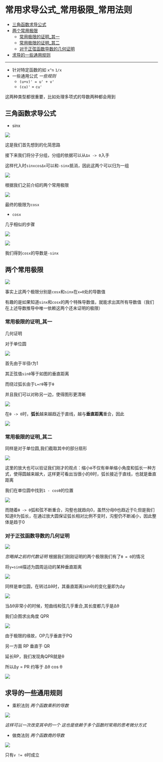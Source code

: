# 常用求导公式_常用极限_常用法则
 
* [三角函数求导公式](#三角函数求导公式)
* [两个常用极限](#两个常用极限)
  * [常用极限的证明_其一](#常用极限的证明_其一)
  * [常用极限的证明_其二](#常用极限的证明_其二)
  * [对于正弦函数导数的几何证明](#对于正弦函数导数的几何证明)
* [求导的一些通用规则](#求导的一些通用规则)
 
---

* 针对特定函数的如 `x^n` `1/x`
* 一些通用公式 *一些规则* 
    * `(u+v)' = u' + v'`
    * `(cu)'` = `cu'`

这两种类型都很重要，比如处理多项式的导数两种都会用到


## 三角函数求导公式

* sinx

![](img/73e48c15.png)

这是我们首先想到的化简思路

接下来我们将分子分组，分组的依据可以从`Δx -> 0`入手

这样代入时`sinxcosΔx`可以和`-sinx`抵消，因此这两个可以归为一组

![](img/82686ca8.png)

根据我们之前介绍的两个常用极限

![](img/189c0cd4.png)

最终的极限为`cosx`

* `cosx`

几乎相似的步骤

![](img/b0b46597.png)

![](img/47503c15.png)

我们得到`cosx`的导数是`-sinx`

## 两个常用极限

![](img/5cf795ab.png) 

事实上这两个极限分别是`cosx`和`sinx`在`x=0`处的导数值

有趣的是如果知道`sinx`和`cosx`的两个特殊导数值，就能求出其所有导数值（我们在上述导数推导中唯一依赖这两个还未证明的极限）

### 常用极限的证明_其一

几何证明

对于单位圆

![](img/13b81d8d.png)

首先由于半径r为1

其正弦值`sinθ`等于如图的垂直距离

而绕过弧长由于`L=rθ`等于`θ`

并且我们可以对称另一边，使得图形更清晰

![](img/066cfc1a.png)

在`θ -> 0`时，**弧长**越来越趋近于直线，越与**垂直距离**重合，因此

![](img/18e93db9.png)

### 常用极限的证明_其二

同样是对于单位圆,我们截取其中的部分扇形

![](img/69ca37f8.png)

这里的放大也可以验证我们刚才的观点：缩小`θ`不仅有单单缩小角度和弧长一种方式，使得圆越来越大，这样更可看出当很小的θ时，弧长接近于直线，也就是垂直距离

我们在单位圆中找到`1 - cosθ`的位置

![](img/1a1ba28a.png)

而随着`θ -> 0`弧和弦不断重合，沟壑也就趋向0，虽然分母θ也趋近于0,但是我们知道θ为弧长，在通过放大圆保证弧长相对比例不变时，沟壑仍不断减小，因此整体是趋于0

### 对于正弦函数导数的几何证明

![](img/95612272.png)

*忽略掉之前的代数证明* 根据我们刚刚证明的两个极限我们有了`θ = 0`的情况

将`y=sinθ`描述为圆周运动的某种垂直距离

![](img/daf455eb.png)

同样是单位圆，在转过Δθ时，其垂直距离(sinθ)的变化量即为Δy

![](img/807c8396.png)

当Δθ非常小的时候，短曲线和弦几乎重合,其长度都几乎是Δθ

我们企图求出角度 QPR

![](img/36b25025.png)

由于极限的缘故，OP几乎垂直于PQ

另一方面 RP 垂直于 QR

延长RP，我们发现角QPR就是θ

所以Δy = PR 约等于 Δθ cos θ

![](img/a3b58b5b.png)

## 求导的一些通用规则

* 乘积法则 *两个函数乘积的导数*

![](img/1fe06af5.png)

*这样可以一次改变其中的一个 这也是依赖于多个函数时常用的思考微分方式*

* 做商法则 *两个函数商的导数*

![](img/467c5ad9.png)

只有`v != 0`时成立
